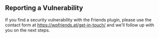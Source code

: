 ## Reporting a Vulnerability

If you find a security vulnerability with the Friends plugin, please use the contact form at https://wpfriends.at/get-in-touch/ and we'll follow up with you on the next steps.
